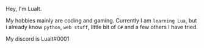Hey, I'm Lualt.

My hobbies mainly are coding and gaming.
Currently I am `learning Lua`, but i already
know `python`, `web stuff`, little bit of `C#`
and a few others I have tried.

My discord is Lualt#0001
